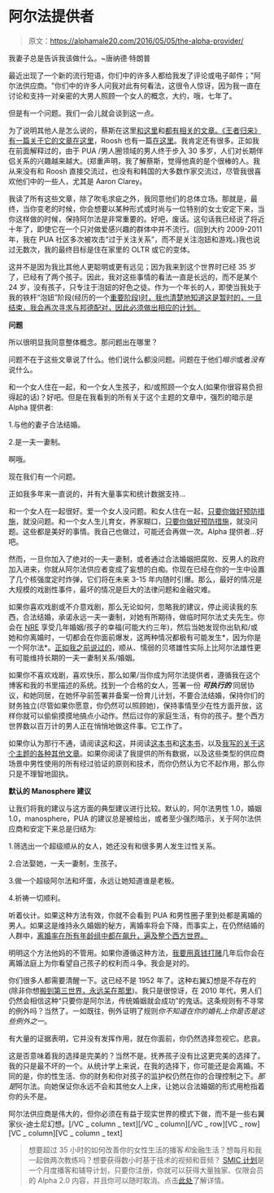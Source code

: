 # 阿尔法提供者

> 原文：<https://alphamale20.com/2016/05/05/the-alpha-provider/>

我妻子总是告诉我该做什么。~唐纳德·特朗普

最近出现了一个新的流行短语，你们中的许多人都给我发了评论或电子邮件；"阿尔法供应商。"你们中的许多人问我对此有何看法，这很令人惊讶，因为我一直在讨论和支持一对亲密的大男人照顾一个女人的概念，大约，哦，七年了。

但是有一个问题。我们一会儿就会谈到这一点。

为了说明其他人是怎么说的，蔡斯在这里[和这里](http://www.girlschase.com/content/why-you-never-hear-alpha-providers-manosphere)和[都有相关的文章。《王者归来》有一篇关于它的文章](http://www.girlschase.com/content/7-rules-how-be-alpha-provider)[在这里](http://www.returnofkings.com/52130/analyzing-the-5-main-alpha-archetypes)，Roosh 也有一篇[在这里](http://www.rooshv.com/the-alpha-provider)。我肯定还有很多。正如我在前面解释过的，由于 PUA /男人圈领域的男人终于步入 30 多岁，人们对长期伴侣关系的兴趣越来越大。(郑重声明，我了解蔡斯，觉得他真的是个很棒的人。我从来没有和 Roosh 直接交流过，也没有和韩国的大多数作家交流过，尽管我很喜欢他们中的一些人，尤其是 Aaron Clarey。

我读了所有这些文章，除了吹毛求疵之外，我同意他们的总体立场。那就是，最终，当你变老的时候，你会想要以某种形式或时尚与一位特别的女士安定下来，当你这样做的时候，保持阿尔法是非常重要的。好吧，废话。这句话我已经说了将近十年了，即使它在一个只对做爱感兴趣的群体中并不流行。(回到大约 2009-2011 年，我在 PUA 社区多次被攻击“过于关注关系”，而不是关注泡妞和游戏。)我也说过无数次，我的最终目标是住在家里的 OLTR 或它的变体。

这并不是因为我比其他人更聪明或更有远见；因为我来到这个世界时已经 35 岁了，已经有了两个孩子。因此，我对这些事情的看法一直是长远的，而不是某个 24 岁，没有孩子，只专注于泡妞的好色之徒。作为一个年长的人，即使当我处于我的铁杆“泡妞”阶段(经历的一个[重要阶段)时，我也清楚地知道这是暂时的，一旦结束，我会再次寻求与邦德配对，因此必须做出相应的计划。](https://blackdragonblog.com/2015/04/23/getting-things-out-of-your-system/)

**问题**

所以很明显我同意整体概念。那问题出在哪里？

问题不在于这些文章说了什么。他们说什么都没问题。问题在于他们*暗示*或者*没有*说什么。

和一个女人住在一起，和一个女人生孩子，和/或照顾一个女人(如果你很容易负担得起的话)？好吧。但是在我看到的所有关于这个主题的文章中，强烈的暗示是 Alpha 提供者:

1.与他的妻子合法结婚。

2.是一夫一妻制。

啊哦。

现在我们有一个问题。

正如我多年来一直说的，并有大量事实和统计数据支持...

和一个女人在一起很好。爱一个女人没问题。和女人住在一起，[只要你做好预防措施](https://blackdragonblog.com/2015/02/19/how-to-move-in-with-a-woman/)，就没问题。和一个女人生儿育女，养家糊口，[只要你做好预防措施](http://www.alphamalebook.com/)，就没问题。这些都是美好的事情。我自己也做过，可能还会再做一次。Alpha 提供者...好吧。

然而，一旦你加入了绝对的一夫一妻制，或者通过合法婚姻把腐败、反男人的政府加入进来，你就从阿尔法供应者变成了妄想的白痴。你现在已经在你的一生中设置了几个核强度定时炸弹，它们将在未来 3-15 年内随时引爆。那么，最好的情况是大规模的戏剧性事件，最坏的情况是巨大的法律问题和金融灾难。

如果你喜欢戏剧或不介意戏剧，那么无论如何，忽略我的建议，停止阅读我的东西，合法结婚，承诺永远一夫一妻制，对她有所期待，做临时阿尔法丈夫先生。你会在 [NRE](https://blackdragonblog.com/glossary/#NRE) 享受几年婚姻/孩子的幸福(可能大约三年)，然后当她发现你出轨和/或她和你离婚时，一切都会在你面前爆发，这两种情况都极有可能发生*，因为你是一个阿尔法*。[正如我之前说过的](https://blackdragonblog.com/2014/01/12/objections-non-monogamy/)，顺从、懦弱的贝塔雄性实际上比阿尔法雄性更有可能维持长期的一夫一妻制关系/婚姻。

如果你不喜欢戏剧，喜欢快乐，那么如果/当你成为阿尔法提供者，遵循我在这个博客和我的书里描述的系统。找到一个合格的女人，签署一份 ***可执行的*** 同居协议，和她同居，在她怀孕前签署并备案一份育儿计划，不要合法结婚，保持你们的财务独立(尽管如果你愿意，你仍然可以照顾她)，保持事情至少在性方面开放，这样你就可以偷偷摸摸地搞点小动作。然后过你的家庭生活，有你的孩子。整个西方世界数以百万计的男人正在悄悄地做这件事。它工作了。

如果你认为那行不通，请阅读[这](https://blackdragonblog.com/2015/10/01/objections-to-oltrs-and-open-marriages/)和[这](https://blackdragonblog.com/2014/01/12/objections-non-monogamy/)，并阅读[这本书](http://www.alphamalebook.com/)和[这本书](https://alphamale20.kartra.com/page/C2L36/)，以及[我写的关于这个主题的各种其他文章](https://blackdragonblog.com/archive-posts/)。如果你阅读了我提供的所有数据，以及这些类型的供应商场景中男性使用的所有经过验证的原则和技术，而你仍然认为它不起作用，那么你只是不理智地固执。

**默认的 Manosphere 建议**

让我们将我的建议与这方面的典型建议进行比较。默认的，阿尔法男性 1.0，婚姻 1.0，manosphere，PUA 的建议总是被给出，或者至少强烈暗示，关于阿尔法供应商和安定下来总是归结为:

1.筛选出一个超级顺从的女人，她还没有和很多男人发生过性关系。

2.合法娶她，一夫一妻制，生孩子。

3.做一个超级阿尔法和坏蛋，永远让她知道谁是老板。

4.祈祷一切顺利。

听着伙计。如果这种方法有效，你就不会看到 PUA 和男性圈子里到处都是离婚的男人。如果这是维持永久婚姻的秘方，离婚率将会下降，而事实上，在仍然结婚的人群中，[离婚率在所有年龄组中都在飙升，遍及整个西方世界。](https://blackdragonblog.com/2014/07/13/divorce-statistics/)

明明这个方法他妈的不管用。如果你遵循这种方法，[我要用真钱打赌](https://blackdragonblog.com/2016/02/18/i-am-nostradamus/)几年后你会在离婚法庭上为你看望自己孩子的权利而斗争。我会是对的。

你们很多人都需要清醒一下。这已经不是 1952 年了。这种右翼幻想是不存在的(除非你想[搬到第三世界，永远呆在那里](https://blackdragonblog.com/2015/06/11/the-only-9-options-for-men-as-they-age/))。我只是很惊讶，在 2010 年代，男人们仍然会相信这种“只要你是阿尔法，传统婚姻就会成功”的鬼话。这条规则有不寻常的例外吗？当然了。一如既往，例外证明了规则*你不知道在你的婚礼上你是否是这些例外之一*。

有大量的证据表明，它并没有发挥作用，就在你面前，你仍然选择忽视它。悲哀。

这是否意味着我的选择是完美的？当然不是。抚养孩子没有比这更完美的选择了。我的只是最不坏的一个。从统计学上来说，在我的选择下，你可能还是会离婚。不同的是，你的性生活、你的财务和你对孩子的监护权仍然在你的合理控制之下。*那是*阿尔法。向她保证你永远不会和其他女人上床，让她以合法婚姻的形式用枪指着你的头不是。

阿尔法供应商是伟大的，但你必须在有益于现实世界的模式下做，而不是一些右翼家伙-迪士尼幻想。[/VC _ column _ text][/VC _ column][/VC _ row][VC _ row][VC _ column][VC _ column _ text]

> 想要超过 35 小时的如何改善你的女性生活的播客*和*金融生活？想每月和我一起做两次教练吗？想要获得数小时基于技术的视频和音频？ [SMIC 计划](https://alphamale20.kartra.com/page/vIL17)是一个月度播客和辅导计划，只要你注册，你就可以获得大量独家、仅限会员的 Alpha 2.0 内容，并且你可以随时取消。点击[此处](https://alphamale20.kartra.com/page/vIL17)了解详情。
> 
> 
